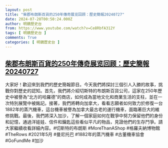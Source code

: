 ```yaml
---
layout: post
title: "柴郡布朗斯百貨的250年傳奇展览回顾：歷史簡報20240727"
date: 2024-07-28T00:50:24.000Z
author: 明鏡歷史台
from: https://www.youtube.com/watch?v=Ce8RbfA312Y
tags: [ 明鏡歷史台 ]
comments: True
categories: [ 明鏡歷史台 ]
---
```

<!--1722127824000-->
[柴郡布朗斯百貨的250年傳奇展览回顾：歷史簡報20240727](https://www.youtube.com/watch?v=Ce8RbfA312Y)
------

<div>
大家好！歡迎來到我們的歷史簡報節目。今天我們將探討三個引人入勝的故事，挑戰你對歷史的認知。首先，我們將介紹切斯特的布朗斯百貨公司，這家在250年歷史中被譽為“北方的哈羅德”的商店，如何成為當地文化和商業生活的支柱，並在一次特別展覽中被銘記。接著，我們將轉向加拿大，看看志願者如何致力於修復一台1882年的蒸汽機車，這台機車被譽為加拿大最古老的運行機車，面臨著巨大的維修挑戰。最後，我們將深入加沙，了解一個家庭如何在戰爭中努力保留他們的身份和記憶，通過洋娃娃、信件和鑰匙這些看似平凡的物品，見證他們的生存鬥爭。請大家繼續收看詳細內容。#切斯特的布朗斯 #MoreThanAShop #格羅夫納博物館 #TheRows #2021年5月 #曼尼托巴 #1882年的蒸汽機車 #古董機車協會 #GoFundMe #加沙
</div>
